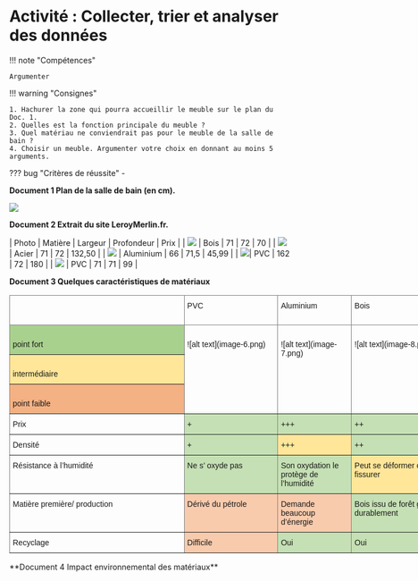# Activité : Collecter, trier et analyser des données

!!! note "Compétences"

    Argumenter 

!!! warning "Consignes"

    1. Hachurer la zone qui pourra accueillir le meuble sur le plan du Doc. 1.
    2. Quelles est la fonction principale du meuble ? 
    3. Quel matériau ne conviendrait pas pour le meuble de la salle de bain ?
    4. Choisir un meuble. Argumenter votre choix en donnant au moins 5 arguments.

    
??? bug "Critères de réussite"
    - 



<div markdown style="page-break-after: always;">

**Document 1 Plan de la salle de bain (en cm).**

![](image.png)



</div>

**Document 2 Extrait du site LeroyMerlin.fr.**

|  Photo | Matière   |  Largeur   |  Profondeur   |  Prix    | 
|  ![](image-1.png) | Bois   |  71   |  72   |  70    | 
|  ![](image-2.png) | Acier   |  71   |  72   |  132,50    | 
|  ![](image-3.png) | Aluminium   |  66   |  71,5   |  45,99    | 
| ![](image-4.png)| PVC   |  162   |  72   |  180    | 
|  ![](image-5.png) | PVC   |  71   |  71   |  99    | 




**Document 3 Quelques caractéristiques de matériaux**


<table  markdown  style="border-collapse:collapse;border-spacing:0;table-layout: fixed; width: 969px" class="tg"><colgroup><col style="width: 313px"><col style="width: 168px"><col style="width: 132px"><col style="width: 169px"><col style="width: 187px"></colgroup>
<thead>
<tr><th style="border-color:inherit;border-style:solid;border-width:1px;font-family:Arial, sans-serif;font-size:14px;font-weight:normal;overflow:hidden;padding:10px 5px;text-align:left;vertical-align:top;word-break:normal"><span style="font-style:normal"> 				</span><br><span style="font-style:normal">&nbsp;&nbsp;				</span> 			</th><th style="border-color:inherit;border-style:solid;border-width:1px;font-family:Arial, sans-serif;font-size:14px;font-weight:normal;overflow:hidden;padding:10px 5px;text-align:left;vertical-align:top;word-break:normal"> 				PVC 			</th><th style="border-color:inherit;border-style:solid;border-width:1px;font-family:Arial, sans-serif;font-size:14px;font-weight:normal;overflow:hidden;padding:10px 5px;text-align:left;vertical-align:top;word-break:normal"> 				Aluminium 			</th>
<th style="border-color:inherit;border-style:solid;border-width:1px;font-family:Arial, sans-serif;font-size:14px;font-weight:normal;overflow:hidden;padding:10px 5px;text-align:left;vertical-align:top;word-break:normal"> 				Bois 			</th><th style="border-color:inherit;border-style:solid;border-width:1px;font-family:Arial, sans-serif;font-size:14px;font-weight:normal;overflow:hidden;padding:10px 5px;text-align:left;vertical-align:top;word-break:normal"> 				Acier 			</th></tr>
</thead>
<tbody  markdown >
<tr  markdown ><td style="background-color:#A9D18E;border-color:inherit;border-style:solid;border-width:1px;font-family:Arial, sans-serif;font-size:14px;overflow:hidden;padding:10px 5px;text-align:left;vertical-align:top;word-break:normal"><span style="font-style:normal"> 							</span><br><span style="font-style:normal">  							</span><span style="background-color:#A9D18E"> 						</span><span style="font-style:normal">point 							fort</span></td>
<td markdown style="border-color:inherit;border-style:solid;border-width:1px;font-family:Arial, sans-serif;font-size:14px;overflow:hidden;padding:10px 5px;text-align:left;vertical-align:top;word-break:normal" rowspan="3"><br>![alt text](image-6.png)</td>
<td  markdown  style="border-color:inherit;border-style:solid;border-width:1px;font-family:Arial, sans-serif;font-size:14px;overflow:hidden;padding:10px 5px;text-align:left;vertical-align:top;word-break:normal" rowspan="3"><br>![alt text](image-7.png)</td>
<td markdown  style="border-color:inherit;border-style:solid;border-width:1px;font-family:Arial, sans-serif;font-size:14px;overflow:hidden;padding:10px 5px;text-align:left;vertical-align:top;word-break:normal" rowspan="3"><br>![alt text](image-8.png)</td>
<td markdown  style="border-color:inherit;border-style:solid;border-width:1px;font-family:Arial, sans-serif;font-size:14px;overflow:hidden;padding:10px 5px;text-align:left;vertical-align:top;word-break:normal" rowspan="3"><br>![alt text](image-9.png)</td>
</tr>
<tr><td style="background-color:#FFE699;border-color:inherit;border-style:solid;border-width:1px;font-family:Arial, sans-serif;font-size:14px;overflow:hidden;padding:10px 5px;text-align:left;vertical-align:top;word-break:normal"><span style="font-style:normal"> 							</span><br><span style="font-style:normal">  							</span><span style="background-color:#FFE699"> 						</span><span style="font-style:normal">intermédiaire</span></td></tr><tr><td style="background-color:#F4B183;border-color:inherit;border-style:solid;border-width:1px;font-family:Arial, sans-serif;font-size:14px;overflow:hidden;padding:10px 5px;text-align:left;vertical-align:top;word-break:normal"><span style="font-style:normal"> 							</span><br><span style="font-style:normal">  							</span><span style="background-color:#F4B183"> 						</span><span style="font-style:normal">point 							faible</span></td></tr>
<tr><td style="border-color:inherit;border-style:solid;border-width:1px;font-family:Arial, sans-serif;font-size:14px;overflow:hidden;padding:10px 5px;text-align:left;vertical-align:top;word-break:normal"> 				Prix 			</td><td style="background-color:#C5E0B4;border-color:inherit;border-style:solid;border-width:1px;font-family:Arial, sans-serif;font-size:14px;overflow:hidden;padding:10px 5px;text-align:left;vertical-align:top;word-break:normal"> 				<span style="font-style:normal">+</span><span style="background-color:#C5E0B4"> 			</span></td><td style="background-color:#C5E0B4;border-color:inherit;border-style:solid;border-width:1px;font-family:Arial, sans-serif;font-size:14px;overflow:hidden;padding:10px 5px;text-align:left;vertical-align:top;word-break:normal"> 				<span style="font-style:normal">+++</span><span style="background-color:#C5E0B4"> 			</span></td>
<td style="background-color:#C5E0B4;border-color:inherit;border-style:solid;border-width:1px;font-family:Arial, sans-serif;font-size:14px;overflow:hidden;padding:10px 5px;text-align:left;vertical-align:top;word-break:normal"> 				<span style="font-style:normal">++</span><span style="background-color:#C5E0B4"> 			</span></td><td style="background-color:#F8CBAD;border-color:inherit;border-style:solid;border-width:1px;font-family:Arial, sans-serif;font-size:14px;overflow:hidden;padding:10px 5px;text-align:left;vertical-align:top;word-break:normal"> 				<span style="font-style:normal">++++</span><span style="background-color:#F8CBAD"> 			</span></td></tr>
<tr><td style="border-color:inherit;border-style:solid;border-width:1px;font-family:Arial, sans-serif;font-size:14px;overflow:hidden;padding:10px 5px;text-align:left;vertical-align:top;word-break:normal"> 				Densité 			</td><td style="background-color:#C5E0B4;border-color:inherit;border-style:solid;border-width:1px;font-family:Arial, sans-serif;font-size:14px;overflow:hidden;padding:10px 5px;text-align:left;vertical-align:top;word-break:normal"> 				<span style="font-style:normal">+</span><span style="background-color:#C5E0B4"> 			</span></td><td style="background-color:#FFE699;border-color:inherit;border-style:solid;border-width:1px;font-family:Arial, sans-serif;font-size:14px;overflow:hidden;padding:10px 5px;text-align:left;vertical-align:top;word-break:normal"> 				<span style="font-style:normal">+++</span><span style="background-color:#FFE699"> 			</span></td>
<td style="background-color:#C5E0B4;border-color:inherit;border-style:solid;border-width:1px;font-family:Arial, sans-serif;font-size:14px;overflow:hidden;padding:10px 5px;text-align:left;vertical-align:top;word-break:normal"> 				<span style="font-style:normal">++</span><span style="background-color:#C5E0B4"> 			</span></td><td style="background-color:#F8CBAD;border-color:inherit;border-style:solid;border-width:1px;font-family:Arial, sans-serif;font-size:14px;overflow:hidden;padding:10px 5px;text-align:left;vertical-align:top;word-break:normal"> 				<span style="font-style:normal">++++++++</span><span style="background-color:#F8CBAD"> 			</span></td></tr>
<tr><td style="border-color:inherit;border-style:solid;border-width:1px;font-family:Arial, sans-serif;font-size:14px;overflow:hidden;padding:10px 5px;text-align:left;vertical-align:top;word-break:normal"> 				Résistance 				à l’humidité 			</td><td style="background-color:#C5E0B4;border-color:inherit;border-style:solid;border-width:1px;font-family:Arial, sans-serif;font-size:14px;overflow:hidden;padding:10px 5px;text-align:left;vertical-align:top;word-break:normal"> 				<span style="font-style:normal">Ne 				s’ oxyde pas</span><span style="background-color:#C5E0B4"> 			</span></td><td style="background-color:#C5E0B4;border-color:inherit;border-style:solid;border-width:1px;font-family:Arial, sans-serif;font-size:14px;overflow:hidden;padding:10px 5px;text-align:left;vertical-align:top;word-break:normal"> 				<span style="font-style:normal">Son 				oxydation le protège de l’humidité</span><span style="background-color:#C5E0B4"> 			</span></td>
<td style="background-color:#FFE699;border-color:inherit;border-style:solid;border-width:1px;font-family:Arial, sans-serif;font-size:14px;overflow:hidden;padding:10px 5px;text-align:left;vertical-align:top;word-break:normal"> 				<span style="font-style:normal">Peut 				se déformer ou se fissurer</span><span style="background-color:#FFE699"> 			</span></td><td style="background-color:#C5E0B4;border-color:inherit;border-style:solid;border-width:1px;font-family:Arial, sans-serif;font-size:14px;overflow:hidden;padding:10px 5px;text-align:left;vertical-align:top;word-break:normal"> 				<span style="font-style:normal">Inoxydable</span><span style="background-color:#C5E0B4"> 			</span></td></tr>
<tr><td style="border-color:inherit;border-style:solid;border-width:1px;font-family:Arial, sans-serif;font-size:14px;overflow:hidden;padding:10px 5px;text-align:left;vertical-align:top;word-break:normal"> 				Matière 				première/ production 			</td><td style="background-color:#F8CBAD;border-color:inherit;border-style:solid;border-width:1px;font-family:Arial, sans-serif;font-size:14px;overflow:hidden;padding:10px 5px;text-align:left;vertical-align:top;word-break:normal"> 				<span style="font-style:normal">Dérivé 				du pétrole</span><span style="background-color:#F8CBAD"> 			</span></td><td style="background-color:#F8CBAD;border-color:inherit;border-style:solid;border-width:1px;font-family:Arial, sans-serif;font-size:14px;overflow:hidden;padding:10px 5px;text-align:left;vertical-align:top;word-break:normal"> 				<span style="font-style:normal">Demande 				beaucoup d’énergie</span><span style="background-color:#F8CBAD"> 			</span></td>
<td style="background-color:#C5E0B4;border-color:inherit;border-style:solid;border-width:1px;font-family:Arial, sans-serif;font-size:14px;overflow:hidden;padding:10px 5px;text-align:left;vertical-align:top;word-break:normal"> 				<span style="font-style:normal">Bois 				issu de forêt gérées durablement</span><span style="background-color:#C5E0B4"> 			</span></td><td style="background-color:#F8CBAD;border-color:inherit;border-style:solid;border-width:1px;font-family:Arial, sans-serif;font-size:14px;overflow:hidden;padding:10px 5px;text-align:left;vertical-align:top;word-break:normal"> 				<span style="font-style:normal">Demande 				beaucoup d’énergie à produire</span><span style="background-color:#F8CBAD"> 			</span></td></tr>
<tr><td style="border-color:inherit;border-style:solid;border-width:1px;font-family:Arial, sans-serif;font-size:14px;overflow:hidden;padding:10px 5px;text-align:left;vertical-align:top;word-break:normal"> 				Recyclage 			</td><td style="background-color:#F8CBAD;border-color:inherit;border-style:solid;border-width:1px;font-family:Arial, sans-serif;font-size:14px;overflow:hidden;padding:10px 5px;text-align:left;vertical-align:top;word-break:normal"> 				<span style="font-style:normal">Difficile</span><span style="background-color:#F8CBAD"> 			</span></td><td style="background-color:#C5E0B4;border-color:inherit;border-style:solid;border-width:1px;font-family:Arial, sans-serif;font-size:14px;overflow:hidden;padding:10px 5px;text-align:left;vertical-align:top;word-break:normal"> 				<span style="font-style:normal">Oui</span><span style="background-color:#C5E0B4"> 			</span></td>
<td style="background-color:#C5E0B4;border-color:inherit;border-style:solid;border-width:1px;font-family:Arial, sans-serif;font-size:14px;overflow:hidden;padding:10px 5px;text-align:left;vertical-align:top;word-break:normal"> 				<span style="font-style:normal">Oui</span><span style="background-color:#C5E0B4"> 			</span></td><td style="background-color:#C5E0B4;border-color:inherit;border-style:solid;border-width:1px;font-family:Arial, sans-serif;font-size:14px;overflow:hidden;padding:10px 5px;text-align:left;vertical-align:top;word-break:normal"> 				<span style="font-style:normal">Recyclable 				à l’infini</span><span style="background-color:#C5E0B4"> 			</span></td></tr>
</tbody></table>
**Document 4 Impact environnemental des matériaux**
